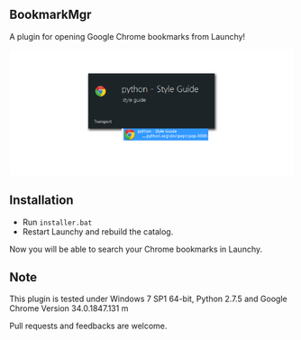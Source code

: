 ## BookmarkMgr

A plugin for opening Google Chrome bookmarks from Launchy! 

![demo](demo.png)

## Installation

- Run `installer.bat`
- Restart Launchy and rebuild the catalog.

Now you will be able to search your Chrome bookmarks in Launchy.

## Note

This plugin is tested under Windows 7 SP1 64-bit, Python 2.7.5 and Google Chrome Version 34.0.1847.131 m

Pull requests and feedbacks are welcome.



